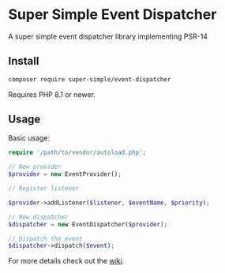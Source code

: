 # Super Simple Event Dispatcher

A super simple event dispatcher library implementing PSR-14

Install
-------

```sh
composer require super-simple/event-dispatcher
```

Requires PHP 8.1 or newer.

Usage
-----

Basic usage:

```php
require '/path/to/vendor/autoload.php';

// New provider
$provider = new EventProvider();

// Register listener

$provider->addListener($listener, $eventName, $priority);

// New dispatcher
$dispatcher = new EventDispatcher($provider);

// Dispatch the event
$dispatcher->dispatch($event);
```

For more details check out the [wiki].

[wiki]: https://github.com/alextodorov/super-simple-event-dispatcher/wiki/Basic-Usage